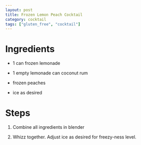 ```yaml
---
layout: post
title: Frozen Lemon Peach Cocktail
category: cocktail
tags: ["gluten_free", "cocktail"]
---
```



# Ingredients

* 1 can frozen lemonade

* 1 empty lemonade can coconut rum

* frozen peaches

* ice as desired

# Steps

1.  Combine all ingredients in blender

2.  Whizz together.  Adjust ice as desired for freezy-ness level.

